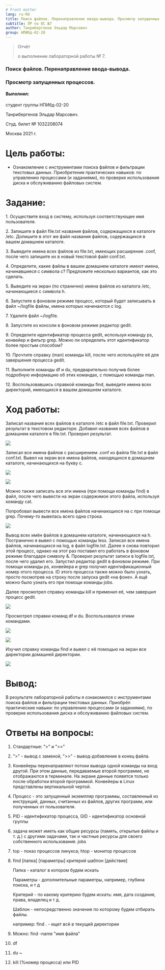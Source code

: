 ```yaml
---
# Front matter
lang: ru-RU
title: Поиск файлов. Перенаправление ввода-вывода. Просмотр запущенных процессов.
subtitle: ЛР по ОС №7
author: Танрибергенов Эльдар Марсович
group: НПИбд-02-20
---
```





> Отчёт
>
> о выполнении лабораторной работы № 7.

### Поиск файлов. Перенаправление ввода-вывода.

### Просмотр запущенных процессов.



#### Выполнил:

студент группы НПИбд-02-20

Танрибергенов Эльдар Марсович.

Студ. билет № 1032208074

Москва 2021 г.



# Цель работы:

-   Ознакомление с инструментами поиска файлов и фильтрации текстовых
    данных. Приобретение практических навыков: по управлению процессами
    (и заданиями), по проверке использования диска и обслуживанию
    файловых систем.

# Задание:

1\. Осуществите вход в систему, используя соответствующее имя
пользователя.

2\. Запишите в файл file.txt названия файлов, содержащихся в каталоге
/etc. Допишите в этот же файл названия файлов, содержащихся в вашем
домашнем каталоге.

3\. Выведите имена всех файлов из file.txt, имеющих расширение .conf,
после чего запишите их в новый текстовой файл conf.txt.

4\. Определите, какие файлы в вашем домашнем каталоге имеют имена,
начинавшиеся с символа c? Предложите несколько вариантов, как это
сделать.

5\. Выведите на экран (по странично) имена файлов из каталога /etc,
начинающиеся с символа h.

6\. Запустите в фоновом режиме процесс, который будет записывать в файл
\~/logfile файлы, имена которых начинаются с log.

7\. Удалите файл \~/logfile.

8\. Запустите из консоли в фоновом режиме редактор gedit.

9\. Определите идентификатор процесса gedit, используя команду ps,
конвейер и фильтр grep. Можно ли определить этот идентификатор более
простым способом?

10\. Прочтите справку (man) команды kill, после чего используйте её для
завершения процесса gedit.

11\. Выполните команды df и du, предварительно получив более подробную
информацию об этих командах, с помощью команды man.

12\. Воспользовавшись справкой команды find, выведите имена всех
директорий, имеющихся в вашем домашнем каталоге.

# Ход работы:

Записал названия всех файлов в каталоге /etc в файл file.txt. Проверил
результат в текстовом редакторе. Добавил названия всех файлов в домашнем
каталоге в file.txt. Проверил результат.

![](https://github.com/emtanribergenov/OS_labs/blob/master/7/screenshots/1.png)

Записал все имена файлов с расширением .conf из файла file.txt в файл
conf.txt. Вывел на экран все имена файлов, находящихся в домашнем
каталоге, начинающихся на букву c.

![](https://github.com/emtanribergenov/OS_labs/blob/master/7/screenshots/2.png)

![](https://github.com/emtanribergenov/OS_labs/blob/master/7/screenshots/3.png)

Можно также записать все эти имена (при помощи команды find) в файл,
после чего вывести на экран содержимое этого файла, используя команду
cat.

Попробовал вывести все имена файлов начинающихся на c при помощи grep.
Почему-то вывелась всего одна строка.

![](https://github.com/emtanribergenov/OS_labs/blob/master/7/screenshots/4.png)

Вывод всех имён файлов в домашнем каталоге, начинающихся на h.
Постранично я вывел с помощью команды less. Записал все имена файлов,
начинающихся на log, в файл logfile.txt. Далее я снова повторил этой
процесс, однако на этот раз поставил его работать в фоновом режиме
благодаря символу &. Проверил результат записи в logfile.txt, после чего
удалил его. Запустил редактор gedit в фоновом режиме. При помощи команды
ps, конвейера и grep получил идентификационный номер этого процесса. ID
этого процесса также можно было узнать, просто посмотрев на строку после
запуска gedit «на фоне». А ещё можно было узнать его при помощи команды
jobs.

Далее просмотрел справку команды kill и применил её, чем завершил
процесс gedit.

![](https://github.com/emtanribergenov/OS_labs/blob/master/7/screenshots/5.png)

Просмотрел справки команд df и du. Воспользовался этими командами.

![](https://github.com/emtanribergenov/OS_labs/blob/master/7/screenshots/6.png)

![](https://github.com/emtanribergenov/OS_labs/blob/master/7/screenshots/7.png)

Изучил справку команды find и вывел с её помощью на экран все директории
домашней директории.

![](https://github.com/emtanribergenov/OS_labs/blob/master/7/screenshots/8.png)

# Вывод:

В результате лабораторной работы я ознакомился с инструментами поиска
файлов и фильтрации текстовых данных. Приобрёл практические навыки: по
управлению процессами (и заданиями), по проверке использования диска и
обслуживанию файловых систем.



# Ответы на вопросы:

1. Стандартные: ">" и ">>"

2.  ">" - вывод с заменой,  ">>" - вывод-добавление в конец файла. 

3.  Конвейеры перенаправляют потоки вывода одной команды на вход другой. При этом данные, передаваемые второй программе, не отображаются в терминале. На экране данные появятся только после обработки второй программой. Конвейеры в Linux представлены вертикальной чертой.

4.  Процесс - это запущенный экземпляр программы, составленный из инструкций, данных, считанных из файлов, других программ, или полученных от пользователя.

5.  PID - идентификатор процесса, GID - идентификатор основной группы

6.  задача может иметь как общие ресурсы (память, открытые файлы и т. д.) с другими задачами, так и частные ресурсы для своего собственного использования. jobs

7. top - показ процессов линукса; htop - монитор процессов 

8. find [папка] [параметры] критерий шаблон [действие]

   Папка - каталог в котором будем искать

   Параметры - дополнительные параметры, например, глубина поиска, и т д

   Критерий - по какому критерию будем искать: имя, дата создания, права, владелец и т д.

   Шаблон - непосредственно значение по которому будем отбирать файлы.

   например: find .  -  ищет всё в текущей директории

9.  Можно: find -name "имя файла" 

10.  df

11.  du ~ 

12.  kill (%номер процесса) или PID
